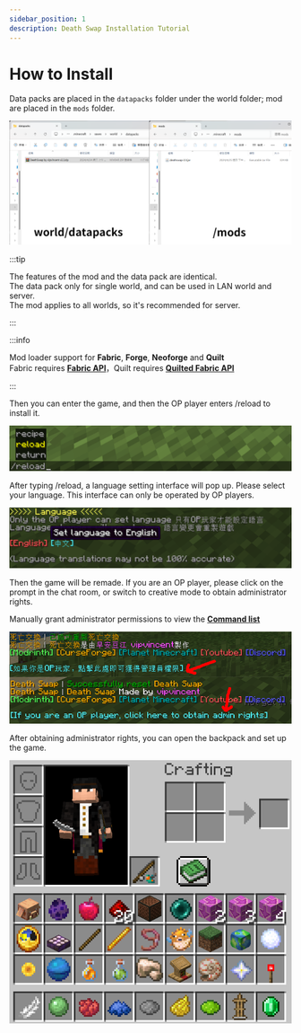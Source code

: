 ```yaml
---
sidebar_position: 1
description: Death Swap Installation Tutorial
---
```


# How to Install

Data packs are placed in the `datapacks` folder under the world folder; mod are placed in the `mods` folder.

![folder](./img/folder.png)

:::tip

The features of the mod and the data pack are identical.   
The data pack only for single world, and can be used in LAN world and server.   
The mod applies to all worlds, so it's recommended for server.

:::

:::info

Mod loader support for **Fabric**, **Forge**, **Neoforge** and **Quilt**  
Fabric requires [**Fabric API**](https://modrinth.com/mod/fabric-api)，Quilt requires [**Quilted Fabric API**](https://modrinth.com/mod/qsl)

:::

Then you can enter the game, and then the OP player enters /reload to install it.

![reload](./img/reload.png)


After typing /reload, a language setting interface will pop up. Please select your language. This interface can only be operated by OP players.

![language](./img/language_menu.png)

Then the game will be remade. If you are an OP player, please click on the prompt in the chat room, or switch to creative mode to obtain administrator rights.

Manually grant administrator permissions to view the [**Command list**](./command#tag-add-admin)

![reset](./img/reset.png)

After obtaining administrator rights, you can open the backpack and set up the game.

![setting](./img/setting.png)
